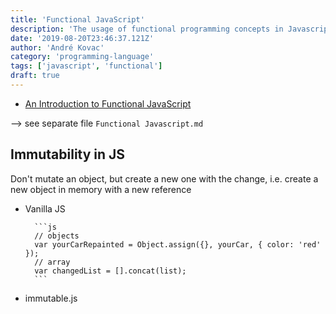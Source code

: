 ```yaml
---
title: 'Functional JavaScript'
description: 'The usage of functional programming concepts in Javascript'
date: '2019-08-20T23:46:37.121Z'
author: 'André Kovac'
category: 'programming-language'
tags: ['javascript', 'functional']
draft: true
---
```


- [An Introduction to Functional JavaScript](http://www.sitepoint.com/introduction-functional-javascript/)

--> see separate file `Functional Javascript.md`

## Immutability in JS

Don't mutate an object, but create a new one with the change, i.e. create a new object in memory with a new reference

- Vanilla JS

      	```js
      	// objects
      	var yourCarRepainted = Object.assign({}, yourCar, { color: 'red' });
      	// array
      	var changedList = [].concat(list);
      	```

- immutable.js